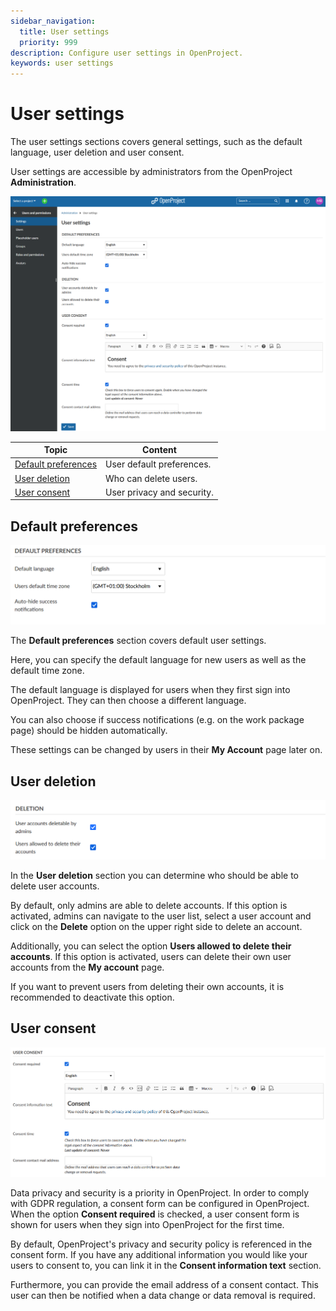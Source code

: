 ```yaml
---
sidebar_navigation:
  title: User settings
  priority: 999
description: Configure user settings in OpenProject.
keywords: user settings
---
```


# User settings

The user settings sections covers general settings, such as the default language, user deletion and user consent.

User settings are accessible by administrators from the OpenProject **Administration**.

![user and permissions settings](Openproject_system_guide_user_settings.png)

| Topic                                       | Content                    |
| ------------------------------------------- | -------------------------- |
| [Default preferences](#default-preferences) | User default preferences.  |
| [User deletion](#user-deletion)             | Who can delete users.      |
| [User consent](#user-consent)               | User privacy and security. |

## Default preferences

![image-20191104163417641](Openproject_system_guide_default_preferences.png)

The **Default preferences** section covers default user settings.

Here, you can specify the default language for new users as well as the default time zone.

The default language is displayed for users when they first sign into OpenProject. They can then choose a different language.

You can also choose if success notifications (e.g. on the work package page) should be hidden automatically.

These settings can be changed by users in their **My Account** page later on.

## User deletion

![image-20191104163546817](Openproject_system_guide_deletion_settings.png)

In the **User deletion** section you can determine who should be able to delete user accounts.

By default, only admins are able to delete accounts. If this option is activated, admins can navigate to the user list, select a user account and click on the **Delete** option on the upper right side to delete an account.

Additionally, you can select the option **Users allowed to delete their accounts**. If this option is activated, users can delete their own user accounts from the **My account** page.

If you want to prevent users from deleting their own accounts, it is recommended to deactivate this option.

## User consent

![openproject_system_guide_user_consent](openproject_system_guide_user_consent.png)

Data privacy and security is a priority in OpenProject. In order to comply with GDPR regulation, a consent form can be configured in OpenProject. When the option **Consent required** is checked, a user consent form is shown for users when they sign into OpenProject for the first time.

By default, OpenProject's privacy and security policy is referenced in the consent form. If you have any additional information you would like your users to consent to, you can link it in the **Consent information text** section.

Furthermore, you can provide the email address of a consent contact. This user can then be notified when a data change or data removal is required.
